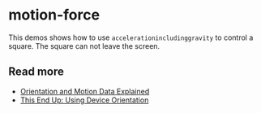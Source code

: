 # motion-force

This demos shows how to use ```accelerationincludinggravity``` to control a square. The square can not leave the screen.

## Read more
* [Orientation and Motion Data Explained](https://developer.mozilla.org/en-US/docs/Web/Guide/Events/Orientation_and_motion_data_explained)
* [This End Up: Using Device Orientation](http://www.html5rocks.com/en/tutorials/device/orientation/)

